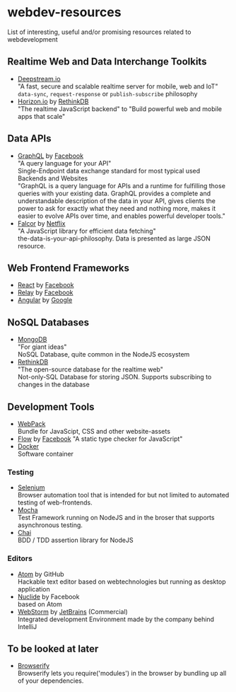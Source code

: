 # webdev-resources
List of interesting, useful and/or promising resources related to webdevelopment


## Realtime Web and Data Interchange Toolkits
* [Deepstream.io](https://deepstream.io)  
  "A fast, secure and scalable realtime server for mobile, web and IoT"  
  ``data-sync``, ``request-response`` or ``publish-subscribe`` philosophy
* [Horizon.io](http://horizon.io/) by [RethinkDB](https://rethinkdb.com/)  
  "The realtime JavaScript backend" to "Build powerful web and mobile apps that scale" 
  
  
## Data APIs
* [GraphQL](http://graphql.org/) by [Facebook](https://code.facebook.com/)  
  "A query language for your API"  
  Single-Endpoint data exchange standard for most typical used Backends and Websites  
  "GraphQL is a query language for APIs and a runtime for fulfilling those queries with 
  your existing data. GraphQL provides a complete and understandable description of the 
  data in your API, gives clients the power to ask for exactly what they need and nothing 
  more, makes it easier to evolve APIs over time, and enables powerful developer tools."
* [Falcor](http://netflix.github.io/falcor/) by [Netflix](http://netflix.github.io/)  
  "A JavaScript library for efficient data fetching"  
  the-data-is-your-api-philosophy. Data is presented as large JSON resource. 
  
## Web Frontend Frameworks
* [React](https://facebook.github.io/react/) by [Facebook](https://code.facebook.com/)  
* [Relay](https://facebook.github.io/relay/) by [Facebook](https://code.facebook.com/)  
* [Angular](https://angular.io/) by [Google](https://developers.google.com/)  
  
  
## NoSQL Databases
* [MongoDB](https://www.mongodb.com/)  
  "For giant ideas"  
  NoSQL Database, quite common in the NodeJS ecosystem
* [RethinkDB](https://rethinkdb.com/)  
  "The open-source database for the realtime web"  
  Not-only-SQL Database for storing JSON. Supports subscribing to changes in the database
 

## Development Tools
* [WebPack](https://webpack.js.org/)  
  Bundle for JavaScipt, CSS and other website-assets
* [Flow](https://flowtype.org/) by [Facebook](https://code.facebook.com/)
  "A static type checker for JavaScript"
* [Docker](https://www.docker.com/)  
  Software container

### Testing
* [Selenium](http://www.seleniumhq.org/)  
  Browser automation tool that is intended for but not limited to automated testing of web-frontends.
* [Mocha](http://mochajs.org/)  
  Test Framework running on NodeJS and in the broser that supports asynchronous testing.
* [Chai](http://chaijs.com/)  
  BDD / TDD assertion library for NodeJS

### Editors
* [Atom](https://atom.io/) by GitHub  
  Hackable text editor based on webtechnologies but running as desktop application
* [Nuclide](https://nuclide.io/) by Facebook  
  based on Atom
* [WebStorm](https://www.jetbrains.com/webstorm/) by [JetBrains](https://www.jetbrains.com/) (Commercial)  
  Integrated development Environment made by the company behind IntelliJ

## To be looked at later
* [Browserify](http://browserify.org/)  
  Browserify lets you require('modules') in the browser by bundling up all of your dependencies.
